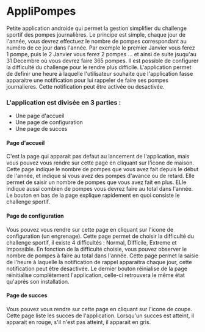 # AppliPompes

Petite application androide qui permet la gestion simplifier du challenge sportif des pompes journalières.
Le principe est simple, chaque jour de l'année, vous devrez effectuez le nombre de pompes correspondant au numéro de ce jour dans l'année.
Par exemple le premier Janvier vous ferez 1 pompe, puis le 2 Janvier vous ferez 2 pompes ... et ainsi de suite jsuqu'au 31 Decembre où vous devrez faire 365 pompes.
Il est possible de configurer la difficulté du challenge pour le rendre plus difficile.
L'application permet de definir une heure à laquelle l'utilisateur souhaite que l'application fasse apparaitre une notification pour lui rappeler de faire ses pompes journalieres.
Cette notification peut être activée ou desactivée.

### L'application est divisée en 3 parties :
- Une page d'accueil
- Une page de configuration
- Une page de succes

#### Page d'accueil
C'est la page qui apparait pas defaut au lancement de l'application, mais vous pouvez vous rendre sur cette page en cliquant sur l'icone de maison.
Cette page indique le nombre de pompes que vous avez fait depuis le début de l'année, et indique si vous avez des pompes d'avance ou de retard.
Elle permet de saisir un nombre de pompes que vous avez fait en plus.
ELle indique aussi combien de pompes vous devrez faire au total dans l'année.
Le bouton en bas de la page explique rapidement en quoi consiste le challenge sportif.

#### Page de configuration
Vous pouvez vous rendre sur cette page en cliquant sur l'icone de configuration (un engrenage).
Cette page permet de choisir la difficulté du challenge sportif, il existe 4 difficultés : Normal, Difficile, Extreme et Impossible.
En fonction de la difficulté choisie, vous pouvez observer le nombre de pompes à faire au total dans l'année.
Cette page permet la saisie de l'heure à laquelle la notification de rappel apparaitra chaque jour, cette notification peut être desactivée.
Le dernier bouton réinialise de la page réinitialise complètement l'application, celle-ci retrouvera le même état qu'aprés son installation.

#### Page de succes
Vous pouvez vous rendre sur cette page en cliquant sur l'icone de coupe.
Cette page liste les succes de l'application.
Lorsqu'un succes est atteint, il apparait en rouge, s'il n'est pas atteint, il apparait en gris.
